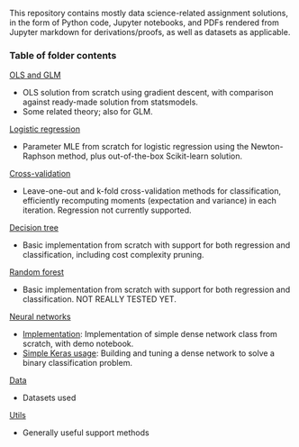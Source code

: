 This repository contains mostly data science-related assignment solutions, in the form of Python code, Jupyter notebooks, and PDFs rendered from Jupyter markdown for derivations/proofs, as well as datasets as applicable.

### Table of folder contents

[OLS and GLM](https://github.com/yflim/data-science-work-samples/tree/master/OLS_and_GLM)
- OLS solution from scratch using gradient descent, with comparison against ready-made solution from statsmodels.
- Some related theory; also for GLM.

[Logistic regression](https://github.com/yflim/data-science-work-samples/tree/master/logistic_regression)
- Parameter MLE from scratch for logistic regression using the Newton-Raphson method, plus out-of-the-box Scikit-learn solution.

[Cross-validation](https://github.com/yflim/data-science-work-samples/tree/master/cross_validation)
- Leave-one-out and k-fold cross-validation methods for classification, efficiently recomputing moments (expectation and variance) in each iteration. Regression not currently supported.

[Decision tree](https://github.com/yflim/data-science-work-samples/tree/master/decision_tree)
- Basic implementation from scratch with support for both regression and classification, including cost complexity pruning.

[Random forest](https://github.com/yflim/data-science-work-samples/tree/master/random_forest)
- Basic implementation from scratch with support for both regression and classification. NOT REALLY TESTED YET.

[Neural networks](https://github.com/yflim/data-science-work-samples/tree/master/neural_networks)
- [Implementation](https://github.com/yflim/data-science-work-samples/tree/master/neural_networks/implementation): Implementation of simple dense network class from scratch, with demo notebook.
- [Simple Keras usage](https://github.com/yflim/data-science-work-samples/tree/master/neural_networks/simple_keras): Building and tuning a dense network to solve a binary classification problem.

[Data](https://github.com/yflim/data-science-work-samples/tree/master/data)
- Datasets used

[Utils](https://github.com/yflim/data-science-work-samples/blob/master/utils/utils.py)
- Generally useful support methods
